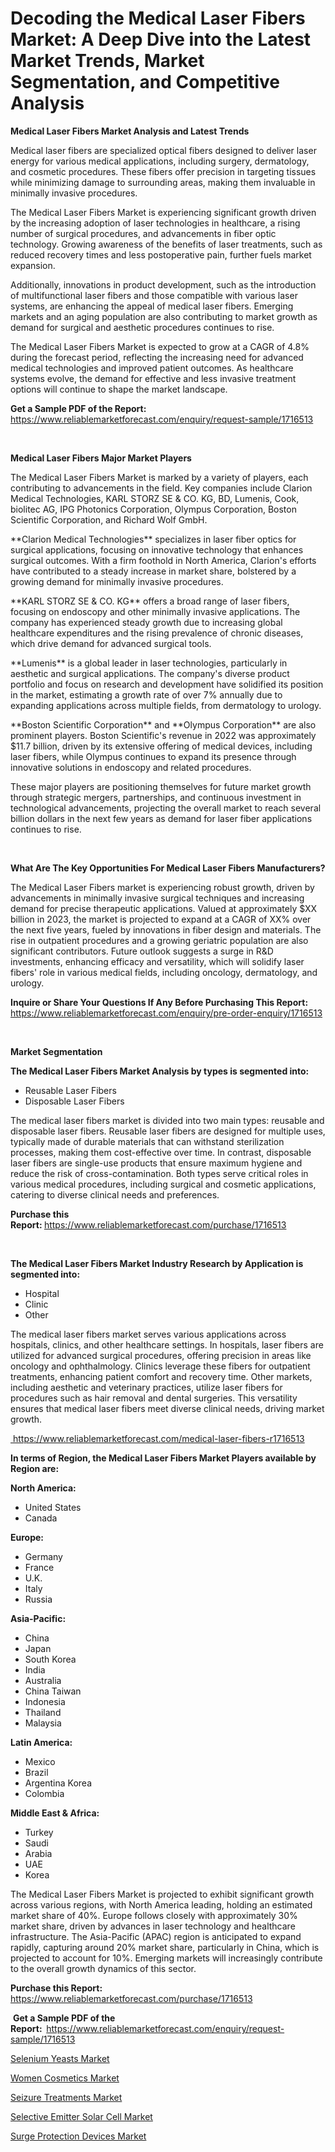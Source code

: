 <p><h1>Decoding the Medical Laser Fibers Market: A Deep Dive into the Latest Market Trends, Market Segmentation, and Competitive Analysis</h1></p><p><strong>Medical Laser Fibers Market Analysis and Latest Trends</strong></p>
<p><p>Medical laser fibers are specialized optical fibers designed to deliver laser energy for various medical applications, including surgery, dermatology, and cosmetic procedures. These fibers offer precision in targeting tissues while minimizing damage to surrounding areas, making them invaluable in minimally invasive procedures.</p><p>The Medical Laser Fibers Market is experiencing significant growth driven by the increasing adoption of laser technologies in healthcare, a rising number of surgical procedures, and advancements in fiber optic technology. Growing awareness of the benefits of laser treatments, such as reduced recovery times and less postoperative pain, further fuels market expansion. </p><p>Additionally, innovations in product development, such as the introduction of multifunctional laser fibers and those compatible with various laser systems, are enhancing the appeal of medical laser fibers. Emerging markets and an aging population are also contributing to market growth as demand for surgical and aesthetic procedures continues to rise. </p><p>The Medical Laser Fibers Market is expected to grow at a CAGR of 4.8% during the forecast period, reflecting the increasing need for advanced medical technologies and improved patient outcomes. As healthcare systems evolve, the demand for effective and less invasive treatment options will continue to shape the market landscape.</p></p>
<p><strong>Get a Sample PDF of the Report:&nbsp;</strong> <a href="https://www.reliablemarketforecast.com/enquiry/request-sample/1716513?utm_campaign=1568&utm_medium=2&utm_source=Github&utm_content=ia&utm_term=23102024&utm_id=medical-laser-fibers">https://www.reliablemarketforecast.com/enquiry/request-sample/1716513</a></p>
<p>&nbsp;</p>
<p><strong>Medical Laser Fibers Major Market Players</strong></p>
<p><p>The Medical Laser Fibers Market is marked by a variety of players, each contributing to advancements in the field. Key companies include Clarion Medical Technologies, KARL STORZ SE & CO. KG, BD, Lumenis, Cook, biolitec AG, IPG Photonics Corporation, Olympus Corporation, Boston Scientific Corporation, and Richard Wolf GmbH.</p><p>**Clarion Medical Technologies** specializes in laser fiber optics for surgical applications, focusing on innovative technology that enhances surgical outcomes. With a firm foothold in North America, Clarion's efforts have contributed to a steady increase in market share, bolstered by a growing demand for minimally invasive procedures.</p><p>**KARL STORZ SE & CO. KG** offers a broad range of laser fibers, focusing on endoscopy and other minimally invasive applications. The company has experienced steady growth due to increasing global healthcare expenditures and the rising prevalence of chronic diseases, which drive demand for advanced surgical tools.</p><p>**Lumenis** is a global leader in laser technologies, particularly in aesthetic and surgical applications. The company's diverse product portfolio and focus on research and development have solidified its position in the market, estimating a growth rate of over 7% annually due to expanding applications across multiple fields, from dermatology to urology.</p><p>**Boston Scientific Corporation** and **Olympus Corporation** are also prominent players. Boston Scientific's revenue in 2022 was approximately $11.7 billion, driven by its extensive offering of medical devices, including laser fibers, while Olympus continues to expand its presence through innovative solutions in endoscopy and related procedures.</p><p>These major players are positioning themselves for future market growth through strategic mergers, partnerships, and continuous investment in technological advancements, projecting the overall market to reach several billion dollars in the next few years as demand for laser fiber applications continues to rise.</p></p>
<p>&nbsp;</p>
<p><strong>What Are The Key Opportunities For Medical Laser Fibers Manufacturers?</strong></p>
<p><p>The Medical Laser Fibers market is experiencing robust growth, driven by advancements in minimally invasive surgical techniques and increasing demand for precise therapeutic applications. Valued at approximately $XX billion in 2023, the market is projected to expand at a CAGR of XX% over the next five years, fueled by innovations in fiber design and materials. The rise in outpatient procedures and a growing geriatric population are also significant contributors. Future outlook suggests a surge in R&D investments, enhancing efficacy and versatility, which will solidify laser fibers' role in various medical fields, including oncology, dermatology, and urology.</p></p>
<p><strong>Inquire or Share Your Questions If Any Before Purchasing This Report:</strong> <a href="https://www.reliablemarketforecast.com/enquiry/pre-order-enquiry/1716513?utm_campaign=1568&utm_medium=2&utm_source=Github&utm_content=ia&utm_term=23102024&utm_id=medical-laser-fibers">https://www.reliablemarketforecast.com/enquiry/pre-order-enquiry/1716513</a></p>
<p>&nbsp;</p>
<p><strong>Market Segmentation</strong></p>
<p><strong>The Medical Laser Fibers Market Analysis by types is segmented into:</strong></p>
<p><ul><li>Reusable Laser Fibers</li><li>Disposable Laser Fibers</li></ul></p>
<p><p>The medical laser fibers market is divided into two main types: reusable and disposable laser fibers. Reusable laser fibers are designed for multiple uses, typically made of durable materials that can withstand sterilization processes, making them cost-effective over time. In contrast, disposable laser fibers are single-use products that ensure maximum hygiene and reduce the risk of cross-contamination. Both types serve critical roles in various medical procedures, including surgical and cosmetic applications, catering to diverse clinical needs and preferences.</p></p>
<p><strong>Purchase this Report:&nbsp;</strong><a href="https://www.reliablemarketforecast.com/purchase/1716513?utm_campaign=1568&utm_medium=2&utm_source=Github&utm_content=ia&utm_term=23102024&utm_id=medical-laser-fibers">https://www.reliablemarketforecast.com/purchase/1716513</a></p>
<p>&nbsp;</p>
<p><strong>The Medical Laser Fibers Market Industry Research by Application is segmented into:</strong></p>
<p><ul><li>Hospital</li><li>Clinic</li><li>Other</li></ul></p>
<p><p>The medical laser fibers market serves various applications across hospitals, clinics, and other healthcare settings. In hospitals, laser fibers are utilized for advanced surgical procedures, offering precision in areas like oncology and ophthalmology. Clinics leverage these fibers for outpatient treatments, enhancing patient comfort and recovery time. Other markets, including aesthetic and veterinary practices, utilize laser fibers for procedures such as hair removal and dental surgeries. This versatility ensures that medical laser fibers meet diverse clinical needs, driving market growth.</p></p>
<p><a href="https://www.reliablemarketforecast.com/medical-laser-fibers-r1716513?utm_campaign=1568&utm_medium=2&utm_source=Github&utm_content=ia&utm_term=23102024&utm_id=medical-laser-fibers">&nbsp;https://www.reliablemarketforecast.com/medical-laser-fibers-r1716513</a></p>
<p><strong>In terms of Region, the Medical Laser Fibers Market Players available by Region are:</strong></p>
<p>
    <p> <strong> North America: </strong>
        <ul>
            <li>United States</li>
            <li>Canada</li>
        </ul>
        </p> 
    <p> <strong> Europe: </strong>
        <ul>
            <li>Germany</li>
            <li>France</li>
            <li>U.K.</li>
            <li>Italy</li>
            <li>Russia</li>
        </ul>
        </p> 
    <p> <strong> Asia-Pacific: </strong>
        <ul>
            <li>China</li>
            <li>Japan</li>
            <li>South Korea</li>
            <li>India</li>
            <li>Australia</li>
            <li>China Taiwan</li>
            <li>Indonesia</li>
            <li>Thailand</li>
            <li>Malaysia</li>
        </ul>
        </p> 
    <p> <strong> Latin America: </strong>
        <ul>
            <li>Mexico</li>
            <li>Brazil</li>
            <li>Argentina Korea</li>
            <li>Colombia</li>
        </ul>
        </p> 
    <p> <strong> Middle East & Africa: </strong>
        <ul>
            <li>Turkey</li>
            <li>Saudi</li>
            <li>Arabia</li>
            <li>UAE</li>
            <li>Korea</li>
        </ul>
    </p>
    </p>
<p><p>The Medical Laser Fibers Market is projected to exhibit significant growth across various regions, with North America leading, holding an estimated market share of 40%. Europe follows closely with approximately 30% market share, driven by advances in laser technology and healthcare infrastructure. The Asia-Pacific (APAC) region is anticipated to expand rapidly, capturing around 20% market share, particularly in China, which is projected to account for 10%. Emerging markets will increasingly contribute to the overall growth dynamics of this sector.</p></p>
<p><strong>Purchase this Report: </strong><a href="https://www.reliablemarketforecast.com/purchase/1716513?utm_campaign=1568&utm_medium=2&utm_source=Github&utm_content=ia&utm_term=23102024&utm_id=medical-laser-fibers">https://www.reliablemarketforecast.com/purchase/1716513</a></p>
<p>&nbsp;<strong>Get a Sample PDF of the Report:&nbsp;&nbsp;</strong><a href="https://www.reliablemarketforecast.com/enquiry/request-sample/1716513?utm_campaign=1568&utm_medium=2&utm_source=Github&utm_content=ia&utm_term=23102024&utm_id=medical-laser-fibers">https://www.reliablemarketforecast.com/enquiry/request-sample/1716513</a></p>
<p><strong></strong></p>
<p><p><a href="https://www.linkedin.com/pulse/selenium-yeasts-market-research-report-forecast-growth-prospects-f5kae?utm_campaign=1568&utm_medium=2&utm_source=Github&utm_content=ia&utm_term=23102024&utm_id=medical-laser-fibers">Selenium Yeasts Market</a></p><p><a href="https://www.linkedin.com/pulse/insights-women-cosmetics-market-players-size-geographical-regions-wbpwe?utm_campaign=1568&utm_medium=2&utm_source=Github&utm_content=ia&utm_term=23102024&utm_id=medical-laser-fibers">Women Cosmetics Market</a></p><p><a href="https://www.linkedin.com/pulse/global-seizure-treatments-market-opportunities-forecast-m9ree?utm_campaign=1568&utm_medium=2&utm_source=Github&utm_content=ia&utm_term=23102024&utm_id=medical-laser-fibers">Seizure Treatments Market</a></p><p><a href="https://www.linkedin.com/pulse/selective-emitter-solar-cell-market-trends-growth-outlook-bhbce?utm_campaign=1568&utm_medium=2&utm_source=Github&utm_content=ia&utm_term=23102024&utm_id=medical-laser-fibers">Selective Emitter Solar Cell Market</a></p><p><a href="https://www.linkedin.com/pulse/surge-protection-devices-market-industry-landscape-growth-stawe?utm_campaign=1568&utm_medium=2&utm_source=Github&utm_content=ia&utm_term=23102024&utm_id=medical-laser-fibers">Surge Protection Devices Market</a></p></p>